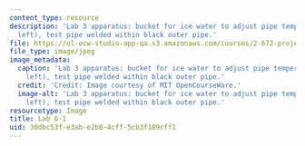 ```yaml
---
content_type: resource
description: 'Lab 3 apparatus: bucket for ice water to adjust pipe temperature (upper
  left), test pipe welded within black outer pipe.'
file: https://ol-ocw-studio-app-qa.s3.amazonaws.com/courses/2-672-project-laboratory-spring-2009/30dbc53fe3abe2b04cff5cb3f189cff1_lab6-1.jpg
file_type: image/jpeg
image_metadata:
  caption: 'Lab 3 apparatus: bucket for ice water to adjust pipe temperature (upper
    left), test pipe welded within black outer pipe.'
  credit: 'Credit: Image courtesy of MIT OpenCourseWare.'
  image-alt: 'Lab 3 apparatus: bucket for ice water to adjust pipe temperature (upper
    left), test pipe welded within black outer pipe.'
resourcetype: Image
title: Lab 6-1
uid: 30dbc53f-e3ab-e2b0-4cff-5cb3f189cff1
---
```

